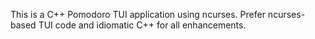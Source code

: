 <!-- Use this file to provide workspace-specific custom instructions to Copilot. For more details, visit https://code.visualstudio.com/docs/copilot/copilot-customization#_use-a-githubcopilotinstructionsmd-file -->

This is a C++ Pomodoro TUI application using ncurses. Prefer ncurses-based TUI code and idiomatic C++ for all enhancements.
